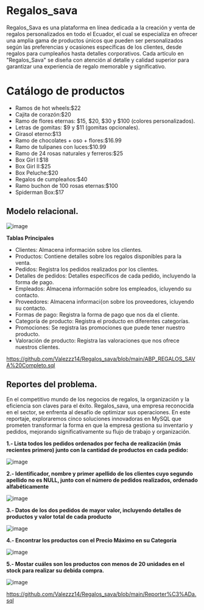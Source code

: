 # Regalos_sava
Regalos_Sava es una plataforma en línea dedicada a la creación y venta de regalos personalizados en todo el Ecuador, el cual se especializa en ofrecer una amplia gama de productos únicos que pueden ser personalizados según las preferencias y ocasiones específicas de los clientes, desde regalos para cumpleaños hasta detalles corporativos. Cada artículo en "Regalos_Sava" se diseña con atención al detalle y calidad superior para garantizar una experiencia de regalo memorable y significativo.

# Catálogo de productos
* Ramos de hot wheels:$22
* Cajita de corazón:$20
* Ramo de flores eternas: $15, $20, $30 y $100 (colores personalizados).
* Letras de gomitas: $9 y $11 (gomitas opcionales).
* Girasol eterno:$13
* Ramo de chocolates + oso + flores:$16.99
* Ramo de tulipanes con luces:$10.99
* Ramo de 24 rosas naturales y ferreros:$25
* Box Girl I:$18
* Box Girl II:$25
* Box Peluche:$20
* Regalos de cumpleaños:$40
* Ramo buchon de 100 rosas eternas:$100
* Spiderman Box:$17

## Modelo relacional.
![image](https://github.com/Valezzz14/Regalos_sava/assets/169208862/7921cb82-b4db-452c-bbb9-3978d746bb6a)



**Tablas Principales**
* Clientes: Almacena información sobre los clientes.
* Productos: Contiene detalles sobre los regalos disponibles para la venta.
* Pedidos: Registra los pedidos realizados por los clientes.
* Detalles de pedidos: Detalles específicos de cada pedido, incluyendo la forma de pago.
* Empleados: Almacena información sobre los empleados, icluyendo su contacto.
* Proveedores: Almacena informaci{on sobre los proveedores, icluyendo su contacto.
* Formas de pago: Registra la forma de pago que nos da el cliente.
* Categoría de producto: Registra el producto en diferentes categorías.
* Promociones: Se registra las promociones que puede tener nuestro producto.
* Valoración de producto: Registra las valoraciones que nos ofrece nuestros clientes.

https://github.com/Valezzz14/Regalos_sava/blob/main/ABP_REGALOS_SAVA%20Completo.sql


## Reportes del problema.
En el competitivo mundo de los negocios de regalos, la organización y la eficiencia son claves para el éxito. Regalos_sava, una empresa reconocida en el sector, se enfrenta al desafío de optimizar sus operaciones. En este reportaje, exploraremos cinco soluciones innovadoras en MySQL que prometen transformar la forma en que la empresa gestiona su inventario y pedidos, mejorando significativamente su flujo de trabajo y organización.

**1.- Lista todos los pedidos ordenados por fecha de realización (más recientes primero) junto con la cantidad de productos en cada pedido:**

![image](https://github.com/user-attachments/assets/48d68a8e-28d4-442d-a905-d87ac75d12d3)




**2.- Identificador, nombre y primer apellido de los clientes cuyo segundo apellido no es NULL, junto con el número de pedidos realizados, ordenado alfabéticamente**

![image](https://github.com/user-attachments/assets/377824e3-6410-4926-ab1e-a878e5185284)




**3.- Datos de los dos pedidos de mayor valor, incluyendo detalles de productos y valor total de cada producto**

![image](https://github.com/user-attachments/assets/18f66048-3fae-4fb4-81f4-96669b16b8ab)




**4.- Encontrar los productos con el Precio Máximo en su Categoría**

![image](https://github.com/user-attachments/assets/8dab9a4a-e896-4a1a-a6f4-7b0f4b44db87)




**5.- Mostar cuáles son los productos con menos de 20 unidades en el stock para realizar su debida compra.**

![image](https://github.com/user-attachments/assets/4a7738ca-6cfc-4170-9299-9fae2fc3c657)

https://github.com/Valezzz14/Regalos_sava/blob/main/Reporter%C3%ADa.sql





